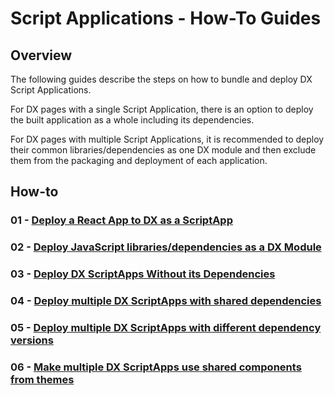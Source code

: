 # Script Applications - How-To Guides

## Overview
The following guides describe the steps on how to bundle and deploy DX Script Applications.

For DX pages with a single Script Application, there is an option to deploy the built application as a whole including its dependencies.

For DX pages with multiple Script Applications, it is recommended to deploy their common libraries/dependencies as one DX module and then  exclude them from the packaging and deployment of each application.

## How-to

### 01 - [Deploy a React App to DX as a ScriptApp](../scriptapps/01-basic_deployments.md)

### 02 - [Deploy JavaScript libraries/dependencies as a DX Module](../scriptapps/02-dependencies_as_module.md)

### 03 - [Deploy DX ScriptApps Without its Dependencies](../scriptapps/03-apps_excluding_dependencies.md)

### 04 - [Deploy multiple DX ScriptApps with shared dependencies](../scriptapps/04_apps_sharing_dependencies.md)

### 05 - [Deploy multiple DX ScriptApps with different dependency versions](../scriptapps/05_apps_with_diff_deploy_versions.md)

### 06 - [Make multiple DX ScriptApps use shared components from themes](../scriptapps/06_theme_component_in_app.md)

